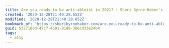 ```yaml
---
title: Are you ready to be anti-ableist in 2021? - Sheri Byrne-Haber's Blog
created: '2020-12-28T21:40:28.652Z'
modified: '2020-12-28T21:40:28.652Z'
bookmark_of: 'https://sheribyrnehaber.com/are-you-ready-to-be-anti-ableist-in-2021/'
guid: 5327100d-47c7-4601-81d8-3b6cd33e24b4
tags:
  - a11y
---
```

 
